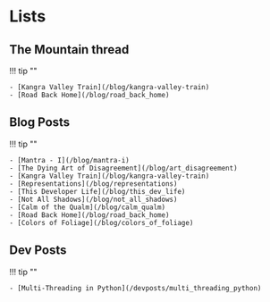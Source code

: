 # Lists

## The Mountain thread

!!! tip ""

    - [Kangra Valley Train](/blog/kangra-valley-train)
    - [Road Back Home](/blog/road_back_home)

## Blog Posts

!!! tip ""

    - [Mantra - I](/blog/mantra-i)
    - [The Dying Art of Disagreement](/blog/art_disagreement)
    - [Kangra Valley Train](/blog/kangra-valley-train)
    - [Representations](/blog/representations)
    - [This Developer Life](/blog/this_dev_life)
    - [Not All Shadows](/blog/not_all_shadows)
    - [Calm of the Qualm](/blog/calm_qualm)
    - [Road Back Home](/blog/road_back_home)
    - [Colors of Foliage](/blog/colors_of_foliage)

## Dev Posts

!!! tip ""

    - [Multi-Threading in Python](/devposts/multi_threading_python)

[^1]: Last Updated: `2018-05-27`
